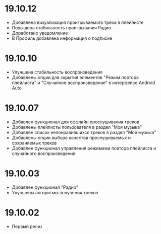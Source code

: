 19.10.12
========
* Добавлена визуализация проигрываемого трека в плейлисте
* Повышена стабильность проигрывания Радио
* Доработано уведомление
* В Профиль добавлена информация о подписке 

19.10.10
========
* Улучшена стабильность воспроизведения
* Добавлены опции для скрытия элементов "Режим повтора плейлиста" и "Случайное воспроизведение"
в интерфейсе Android Auto

19.10.07
========
* Добавлен функционал для оффлайн прослушивания треков
* Добавлены плейлисты пользователя в раздел "Моя музыка"
* Добавлен список непонравившихся треков в раздел "Моя музыка"
* Добавлены опции выбора качества прослушиваемых и сохраняемых треков
* Добавлен функционал управления режимами повтора плейлиста и случайного воспроизведения

19.10.03
========
* Добавлен функционал "Радио"
* Улучшены алгоритмы получения треков

19.10.02
========
* Первый релиз